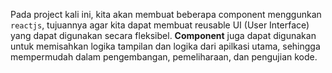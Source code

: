 Pada project kali ini, kita akan membuat beberapa component menggunkan <code>reactjs</code>, tujuannya agar kita dapat membuat reusable UI (User Interface) yang dapat digunakan secara fleksibel. <strong>Component</strong> juga dapat digunakan untuk memisahkan logika tampilan dan logika dari apilkasi utama, sehingga mempermudah dalam pengembangan, pemeliharaan, dan pengujian kode.


